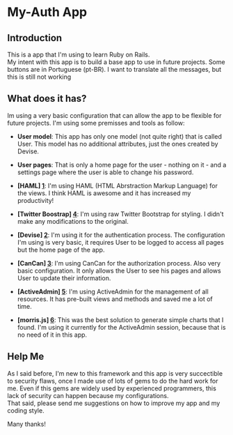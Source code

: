 # My-Auth App

## Introduction

This is a app that I'm using to learn Ruby on Rails.  
My intent with this app is to build a base app to use in future projects. Some 
buttons are in Portuguese (pt-BR). I want to translate all the messages, but this 
is still not working

## What does it has?

Im using a very basic configuration that can allow the app to be flexible
for future projects. I'm using some premisses and tools as follow:

+ **User model**: This app has only one model (not quite right) that is called User.
This model has no additional attributes, just the ones created by Devise.

+ **User pages**: That is only a home page for the user - nothing on it - and a 
settings page where the user is able to change his password.

+ **[HAML] [1]**: I'm using HAML (HTML Abrstraction Markup Language) for the views. 
I think HAML is awesome and it has increased my productivity!

+ **[Twitter Boostrap] [4]**: I'm using raw Twitter Bootstrap for styling. I didn't 
make any modifications to the original. 

+ **[Devise] [2]**: I'm using it for the authentication process. The configuration
I'm using is very basic, it requires User to be logged to access all pages but
the home page of the app.

+ **[CanCan] [3]**: I'm using CanCan for the authorization process. Also very basic
configuration. It only allows the User to see his pages and allows User to update
their information.

+ **[ActiveAdmin] [5]**: I'm using ActiveAdmin for the management of all resources. 
It has pre-built views and methods and saved me a lot of time.

+ **[morris.js] [6]**: This was the best solution to generate simple charts that I 
found. I'm using it currently for the ActiveAdmin session, because that is no need 
of it in this app.

## Help Me

As I said before, I'm new to this framework and this app is very succectible to 
security flaws, once I made use of lots of gems to do the hard work for me. Even if 
this gems are widely used by experienced programmers, this lack of security can happen
because my configurations.  
That said, please send me suggestions on how to improve my app and my coding style.  
  
Many thanks!

[1]: haml.info/ "HAML"
[2]: https://github.com/plataformatec/devise "Devise"
[3]: https://github.com/ryanb/cancan "CanCan"
[4]: twitter.github.com/bootstrap/ "Bootstrap"
[5]: https://github.com/gregbell/active_admin "ActiveAdmin"
[6]: http://www.oesmith.co.uk/morris.js "morris.js"